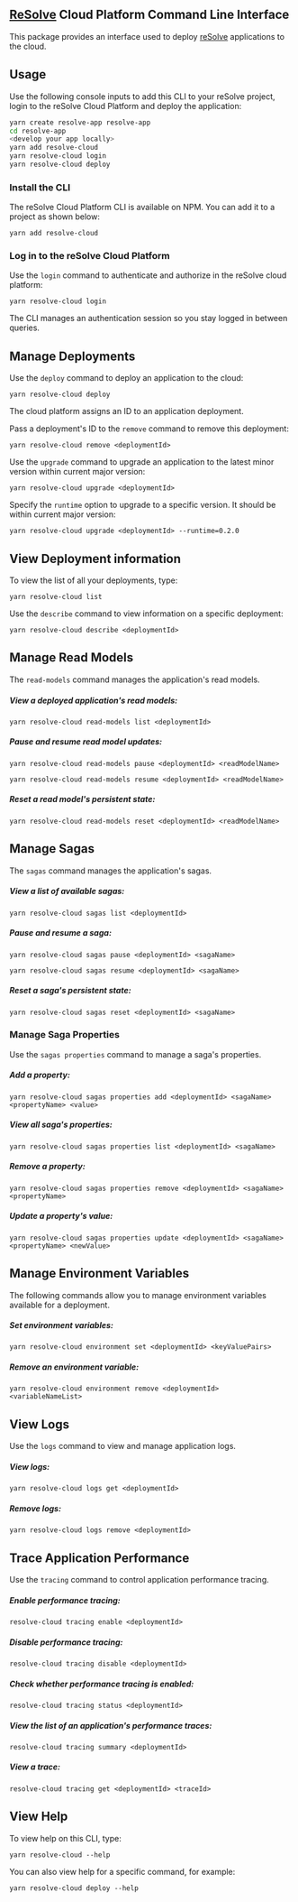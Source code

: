 ## [ReSolve](https://github.com/reimagined/resolve) Cloud Platform Command Line Interface

This package provides an interface used to deploy [reSolve](https://github.com/reimagined/resolve) applications to the cloud.

## Usage

Use the following console inputs to add this CLI to your reSolve project, login to the reSolve Cloud Platform and deploy the application:

```sh
yarn create resolve-app resolve-app
cd resolve-app
<develop your app locally>
yarn add resolve-cloud
yarn resolve-cloud login
yarn resolve-cloud deploy
```

### Install the CLI

The reSolve Cloud Platform CLI is available on NPM. You can add it to a project as shown below:

```
yarn add resolve-cloud
```

### Log in to the reSolve Cloud Platform

Use the `login` command to authenticate and authorize in the reSolve cloud platform:

```
yarn resolve-cloud login
```

The CLI manages an authentication session so you stay logged in between queries.

## Manage Deployments

Use the `deploy` command to deploy an application to the cloud:

```
yarn resolve-cloud deploy
```

The cloud platform assigns an ID to an application deployment.

Pass a deployment's ID to the `remove` command to remove this deployment:

```
yarn resolve-cloud remove <deploymentId>
```

Use the `upgrade` command to upgrade an application to the latest minor version within current major version:

```
yarn resolve-cloud upgrade <deploymentId>
```

Specify the `runtime` option to upgrade to a specific version. It should be within current major version:

```
yarn resolve-cloud upgrade <deploymentId> --runtime=0.2.0
```

## View Deployment information

To view the list of all your deployments, type:

```
yarn resolve-cloud list
```

Use the `describe` command to view information on a specific deployment:

```
yarn resolve-cloud describe <deploymentId>
```

## Manage Read Models

The `read-models` command manages the application's read models.

##### View a deployed application's read models:

```
yarn resolve-cloud read-models list <deploymentId>
```

##### Pause and resume read model updates:

```
yarn resolve-cloud read-models pause <deploymentId> <readModelName>
```

```
yarn resolve-cloud read-models resume <deploymentId> <readModelName>
```

##### Reset a read model's persistent state:

```
yarn resolve-cloud read-models reset <deploymentId> <readModelName>
```

## Manage Sagas

The `sagas` command manages the application's sagas.

##### View a list of available sagas:

```
yarn resolve-cloud sagas list <deploymentId>
```

##### Pause and resume a saga:

```
yarn resolve-cloud sagas pause <deploymentId> <sagaName>
```

```
yarn resolve-cloud sagas resume <deploymentId> <sagaName>
```

##### Reset a saga's persistent state:

```
yarn resolve-cloud sagas reset <deploymentId> <sagaName>
```

### Manage Saga Properties

Use the `sagas properties` command to manage a saga's properties.

##### Add a property:

```
yarn resolve-cloud sagas properties add <deploymentId> <sagaName> <propertyName> <value>
```

##### View all saga's properties:

```
yarn resolve-cloud sagas properties list <deploymentId> <sagaName>
```

##### Remove a property:

```
yarn resolve-cloud sagas properties remove <deploymentId> <sagaName> <propertyName>
```

##### Update a property's value:

```
yarn resolve-cloud sagas properties update <deploymentId> <sagaName> <propertyName> <newValue>
```

## Manage Environment Variables

The following commands allow you to manage environment variables available for a deployment.

##### Set environment variables:

```
yarn resolve-cloud environment set <deploymentId> <keyValuePairs>
```

##### Remove an environment variable:

```
yarn resolve-cloud environment remove <deploymentId> <variableNameList>
```

## View Logs

Use the `logs` command to view and manage application logs.

##### View logs:

```
yarn resolve-cloud logs get <deploymentId>
```

##### Remove logs:

```
yarn resolve-cloud logs remove <deploymentId>
```

## Trace Application Performance

Use the `tracing` command to control application performance tracing.

##### Enable performance tracing:

```
resolve-cloud tracing enable <deploymentId>
```

##### Disable performance tracing:

```
resolve-cloud tracing disable <deploymentId>
```

##### Check whether performance tracing is enabled:

```
resolve-cloud tracing status <deploymentId>
```

##### View the list of an application's performance traces:

```
resolve-cloud tracing summary <deploymentId>
```

##### View a trace:

```
resolve-cloud tracing get <deploymentId> <traceId>
```

## View Help

To view help on this CLI, type:

```
yarn resolve-cloud --help
```

You can also view help for a specific command, for example:

```
yarn resolve-cloud deploy --help
```
